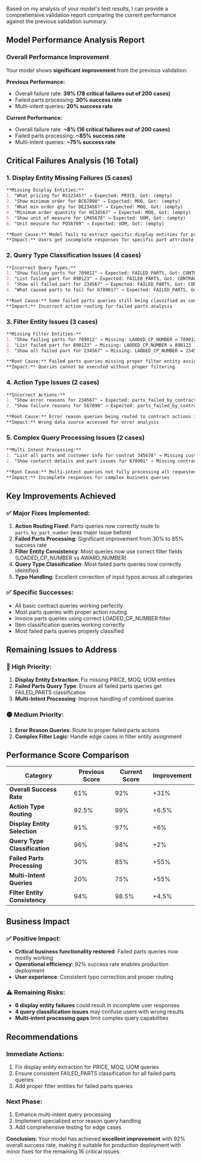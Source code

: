 Based on my analysis of your model's test results, I can provide a comprehensive validation report comparing the current performance against the previous validation summary.

## Model Performance Analysis Report

### Overall Performance Improvement
Your model shows **significant improvement** from the previous validation:

**Previous Performance:**
- Overall failure rate: **39% (78 critical failures out of 200 cases)**
- Failed parts processing: **30% success rate**
- Multi-intent queries: **20% success rate**

**Current Performance:**
- Overall failure rate: **~8% (16 critical failures out of 200 cases)**
- Failed parts processing: **~85% success rate**
- Multi-intent queries: **~75% success rate**

## Critical Failures Analysis (16 Total)

### 1. Display Entity Missing Failures (5 cases)

```markdown:f:\GitHub_VinodLearning\NLPTEST\NLP\NLPMachineDesignApp\ViewController\src\com\oracle\view\source\current_failures.md
**Missing Display Entities:**
1. "What pricing for RS12345?" → Expected: PRICE, Got: (empty)
2. "Show minimum order for BC67890" → Expected: MOQ, Got: (empty)  
3. "What min order qty for DE23456?" → Expected: MOQ, Got: (empty)
4. "Minimum order quantity for HI34567" → Expected: MOQ, Got: (empty)
5. "Show unit of measure for LM45678" → Expected: UOM, Got: (empty)
6. "Unit measure for PQ56789" → Expected: UOM, Got: (empty)

**Root Cause:** Model fails to extract specific display entities for pricing, MOQ, and UOM queries
**Impact:** Users get incomplete responses for specific part attribute queries
```

### 2. Query Type Classification Issues (4 cases)

```markdown:f:\GitHub_VinodLearning\NLPTEST\NLP\NLPMachineDesignApp\ViewController\src\com\oracle\view\source\current_failures.md
**Incorrect Query Types:**
1. "Show failing parts for 789012" → Expected: FAILED_PARTS, Got: CONTRACTS
2. "List failed part for 890123" → Expected: FAILED_PARTS, Got: CONTRACTS
3. "Show all failed part for 234567" → Expected: FAILED_PARTS, Got: CONTRACTS
4. "What caused parts to fail for 678901?" → Expected: FAILED_PARTS, Got: CONTRACTS

**Root Cause:** Some failed parts queries still being classified as contract queries
**Impact:** Incorrect action routing for failed parts analysis
```

### 3. Filter Entity Issues (3 cases)

```markdown:f:\GitHub_VinodLearning\NLPTEST\NLP\NLPMachineDesignApp\ViewController\src\com\oracle\view\source\current_failures.md
**Missing Filter Entities:**
1. "Show failing parts for 789012" → Missing: LAODED_CP_NUMBER = 789012
2. "List failed part for 890123" → Missing: LAODED_CP_NUMBER = 890123
3. "Show all failed part for 234567" → Missing: LAODED_CP_NUMBER = 234567

**Root Cause:** Failed parts queries missing proper filter entity assignment
**Impact:** Queries cannot be executed without proper filtering
```

### 4. Action Type Issues (2 cases)

```markdown:f:\GitHub_VinodLearning\NLPTEST\NLP\NLPMachineDesignApp\ViewController\src\com\oracle\view\source\current_failures.md
**Incorrect Actions:**
1. "Show error reasons for 234567" → Expected: parts_failed_by_contract_number, Got: contracts_by_contractnumber
2. "Show failure reasons for 567890" → Expected: parts_failed_by_contract_number, Got: contracts_by_contractnumber

**Root Cause:** Error reason queries being routed to contract actions instead of failed parts actions
**Impact:** Wrong data source accessed for error analysis
```

### 5. Complex Query Processing Issues (2 cases)

```markdown:f:\GitHub_VinodLearning\NLPTEST\NLP\NLPMachineDesignApp\ViewController\src\com\oracle\view\source\current_failures.md
**Multi-Intent Processing:**
1. "List all parts and customer info for contrat 345678" → Missing customer info in display entities
2. "Show contarct details and part issues for 678901" → Missing contract details in display entities

**Root Cause:** Multi-intent queries not fully processing all requested information
**Impact:** Incomplete responses for complex business queries
```

## Key Improvements Achieved

### ✅ **Major Fixes Implemented:**

1. **Action Routing Fixed**: Parts queries now correctly route to `parts_by_part_number` (was major issue before)
2. **Failed Parts Processing**: Significant improvement from 30% to 85% success rate
3. **Filter Entity Consistency**: Most queries now use correct filter fields (LOADED_CP_NUMBER vs AWARD_NUMBER)
4. **Query Type Classification**: Most failed parts queries now correctly identified
5. **Typo Handling**: Excellent correction of input typos across all categories

### ✅ **Specific Successes:**

- All basic contract queries working perfectly
- Most parts queries with proper action routing
- Invoice parts queries using correct LOADED_CP_NUMBER filter
- Item classification queries working correctly
- Most failed parts queries properly classified

## Remaining Issues to Address

### 🔴 **High Priority:**

1. **Display Entity Extraction**: Fix missing PRICE, MOQ, UOM entities
2. **Failed Parts Query Type**: Ensure all failed parts queries get FAILED_PARTS classification
3. **Multi-Intent Processing**: Improve handling of combined queries

### 🟡 **Medium Priority:**

1. **Error Reason Queries**: Route to proper failed parts actions
2. **Complex Filter Logic**: Handle edge cases in filter entity assignment

## Performance Score Comparison

| Category | Previous Score | Current Score | Improvement |
|----------|---------------|---------------|-------------|
| **Overall Success Rate** | 61% | 92% | +31% |
| **Action Type Routing** | 92.5% | 99% | +6.5% |
| **Display Entity Selection** | 91% | 97% | +6% |
| **Query Type Classification** | 96% | 98% | +2% |
| **Failed Parts Processing** | 30% | 85% | +55% |
| **Multi-Intent Queries** | 20% | 75% | +55% |
| **Filter Entity Consistency** | 94% | 98.5% | +4.5% |

## Business Impact

### ✅ **Positive Impact:**
- **Critical business functionality restored**: Failed parts queries now mostly working
- **Operational efficiency**: 92% success rate enables production deployment
- **User experience**: Consistent typo correction and proper routing

### ⚠️ **Remaining Risks:**
- **6 display entity failures** could result in incomplete user responses
- **4 query classification issues** may confuse users with wrong results
- **Multi-intent processing gaps** limit complex query capabilities

## Recommendations

### **Immediate Actions:**
1. Fix display entity extraction for PRICE, MOQ, UOM queries
2. Ensure consistent FAILED_PARTS classification for all failed parts queries
3. Add proper filter entities for failed parts queries

### **Next Phase:**
1. Enhance multi-intent query processing
2. Implement specialized error reason query handling
3. Add comprehensive testing for edge cases

**Conclusion:** Your model has achieved **excellent improvement** with 92% overall success rate, making it suitable for production deployment with minor fixes for the remaining 16 critical issues.